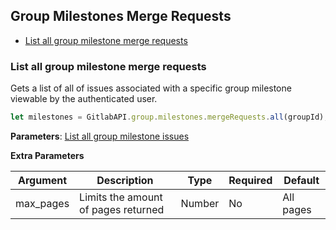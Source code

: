 ## Group Milestones Merge Requests

* [List all group milestone merge requests](#list-all-group-milestone-merge-requests)

### List all group milestone merge requests

Gets a list of all of issues associated with a specific group milestone viewable by the authenticated user.

```javascript
let milestones = GitlabAPI.group.milestones.mergeRequests.all(groupId);
```
**Parameters**: [List all group milestone issues](https://github.com/gitlabhq/gitlabhq/blob/master/doc/api/group_milestones.md#get-all-merge-requests-assigned-to-a-single-milestone)

**Extra Parameters**

| Argument      | Description              | Type     | Required | Default           |
|---------------|--------------------------|----------|----------|-------------------|
| max_pages     |Limits the amount of pages returned | Number   | No       |  All pages         |
